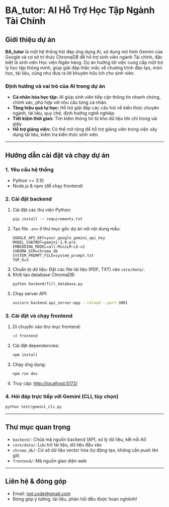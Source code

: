 # BA_tutor: AI Hỗ Trợ Học Tập Ngành Tài Chính

## Giới thiệu dự án

**BA_tutor** là một hệ thống hỏi đáp ứng dụng AI, sử dụng mô hình Gemini của Google và cơ sở tri thức ChromaDB để hỗ trợ sinh viên ngành Tài chính, đặc biệt là sinh viên Học viện Ngân hàng. Dự án hướng tới việc cung cấp một trợ lý học tập thông minh, giúp giải đáp thắc mắc về chương trình đào tạo, môn học, tài liệu, cũng như đưa ra lời khuyên hữu ích cho sinh viên.

### Định hướng và vai trò của AI trong dự án

- **Cá nhân hóa học tập:** AI giúp sinh viên tiếp cận thông tin nhanh chóng, chính xác, phù hợp với nhu cầu từng cá nhân.
- **Tăng hiệu quả tự học:** Hỗ trợ giải đáp các câu hỏi về kiến thức chuyên ngành, tài liệu, quy chế, định hướng nghề nghiệp.
- **Tiết kiệm thời gian:** Tìm kiếm thông tin từ kho dữ liệu lớn chỉ trong vài giây.
- **Hỗ trợ giảng viên:** Có thể mở rộng để hỗ trợ giảng viên trong việc xây dựng tài liệu, kiểm tra kiến thức sinh viên.

---

## Hướng dẫn cài đặt và chạy dự án

### 1. Yêu cầu hệ thống

- Python >= 3.10
- Node.js & npm (để chạy frontend)

### 2. Cài đặt backend

1. Cài đặt các thư viện Python:
   ```bash
   pip install -r requirements.txt
   ```
2. Tạo file `.env` ở thư mục gốc dự án với nội dung mẫu:
   ```env
   GOOGLE_API_KEY=your_google_gemini_api_key
   MODEL_CHATBOT=gemini-1.0-pro
   EMBEDDING_MODEL=all-MiniLM-L6-v2
   CHROMA_DIR=chroma_db
   SYSTEM_PROMPT_FILE=system_prompt.txt
   TOP_K=3
   ```
3. Chuẩn bị dữ liệu: Đặt các file tài liệu (PDF, TXT) vào `core/data/`.
4. Khởi tạo database ChromaDB:
   ```bash
   python backend/fill_database.py
   ```
5. Chạy server API:
   ```bash
   uvicorn backend.api_server:app --reload --port 3001
   ```

### 3. Cài đặt và chạy frontend

1. Di chuyển vào thư mục frontend:
   ```bash
   cd frontend
   ```
2. Cài đặt dependencies:
   ```bash
   npm install
   ```
3. Chạy ứng dụng:
   ```bash
   npm run dev
   ```
4. Truy cập: [http://localhost:5173/](http://localhost:5173/)

### 4. Hỏi đáp trực tiếp với Gemini (CLI, tùy chọn)

```bash
python test/gemini_cli.py
```

---

## Thư mục quan trọng

- `backend/`: Chứa mã nguồn backend (API, xử lý dữ liệu, kết nối AI)
- `core/data/`: Lưu trữ tài liệu, dữ liệu đầu vào
- `chroma_db/`: Cơ sở dữ liệu vector hóa (tự động tạo, không cần push lên git)
- `frontend/`: Mã nguồn giao diện web

---

## Liên hệ & đóng góp

- Email: nqt.code@gmail.com
- Đóng góp ý tưởng, tài liệu, phản hồi đều được hoan nghênh!

